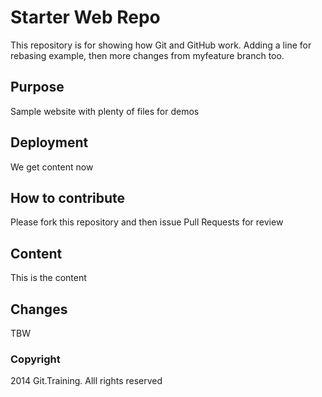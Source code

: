 # Starter Web Repo

This repository is for showing how Git and GitHub work.
Adding a line for rebasing example, then more changes from myfeature branch too.

## Purpose

Sample website with plenty of files for demos

## Deployment

We get content now

## How to contribute

Please fork this repository and then issue Pull Requests for review 

## Content

This is the content

## Changes

TBW

### Copyright

2014 Git.Training. Alll rights reserved